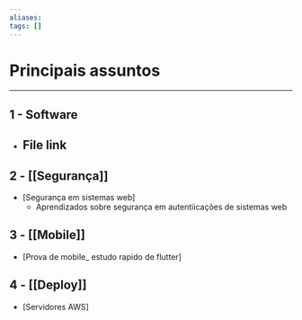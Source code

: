 ```yaml
---
aliases: 
tags: []
---
```


# Principais assuntos 
---
## 1 - Software 
- File link
	- 

## 2 - [[Segurança]]
- [Segurança em sistemas web]
	- Aprendizados sobre segurança em autentiicações de sistemas web

## 3 - [[Mobile]]
 - [Prova de mobile_ estudo rapido de flutter]

## 4 - [[Deploy]]
- [Servidores AWS]

